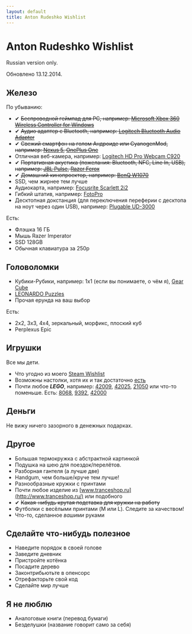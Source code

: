 ```yaml
---
layout: default
title: Anton Rudeshko Wishlist
---
```


# Anton Rudeshko Wishlist

Russian version only.

Обновлено 13.12.2014.

## Железо

По убыванию:

  * ✔ ~~Беспроводной геймпад для PC, например: [Microsoft Xbox 360 Wireless Controller for Windows](http://market.yandex.ru/model.xml?modelid=6157885&hid=91117)~~
  * ✔ ~~Аудио адаптер с Bluetooth, например: [Logitech Bluetooth Audio Adapter](http://www.ulmart.ru/goods/872447)~~
  * ✔ ~~Свежий смартфон на голом Андроиде или CyanogenMod, например: [Nexus 5](http://market.yandex.ru/model.xml?modelid=10564187&hid=91491), [OnePlus One](http://market.yandex.ru/model.xml?modelid=10799520&hid=91491)~~
  * Отличная веб-камера, например: [Logitech HD Pro Webcam C920](http://market.yandex.ru/model.xml?modelid=7878358&hid=4684840)
  * ✔ ~~Портативная акустика (пожелания: Bluetooth, NFC, Line In, USB), например: [JBL Pulse](http://market.yandex.ru/model.xml?modelid=10580942&hid=2724669), [Razer Ferox](http://market.yandex.ru/model.xml?modelid=7332865&hid=2724669)~~
  * ✔ ~~Домашний кинопроектор, например: [BenQ W1070](hhttp://market.yandex.ru/product/8517332)~~
  * SSD, чем жирнее тем лучше
  * Аудиокарта, например: [Focusrite Scarlett 2i2](http://market.yandex.ru/model.xml?modelid=7754997&hid=91027)
  * Гибкий штатив, например: [FotoPro](http://gopromarket.ru/#!/Гибкий-штатив-FotoPro/p/23619897/category=7002370)
  * Десктопная докстанция (для переключения переферии с десктопа на ноут через один USB), например: [Plugable UD-3000](http://www.amazon.com/Plugable-UD-3000-Universal-2048x1152-Ethernet/dp/B008N06I2I)

Есть:

  * Флэшка 16 ГБ
  * Мышь Razer Imperator
  * SSD 128GB
  * Обычная клавиатура за 250р

## Головоломки

  * Кубики-Рубики, например: 1x1 (если вы понимаете, о чём я), [Gear Cube](http://playlab.ru/toys/mefferts/gear-cube/)
  * [LEONARDO Puzzles](http://www.leonardo-puzzles.com/)
  * Прочая ерунда на ваш выбор

Есть:

  * 2x2, 3x3, 4x4, зеркальный, морфикс, плоский куб
  * Perplexus Epic

## Игрушки

Все мы дети.

  * Что угодно из моего [Steam Wishlist](http://steamcommunity.com/id/Tesla404/wishlist)
  * Возможны настолки, хотя их и так достаточно [есть](https://docs.google.com/document/d/1tmS6GldcGQllXxe-SeEqjR-SzQPwu74BIwmjpf7LRyk/edit)
  * Почти любое ***LEGO***, например: [42009](http://shop.lego.com/en-US/Mobile-Crane-MK-II-42009), [42025](http://shop.lego.com/en-US/Cargo-Plane-42025), [21050](http://shop.lego.com/en-US/Studio-21050) или что-то поменьше. Есть: [8068](http://shop.lego.com/en-US/Rescue-Helicopter-8068), [9392](http://shop.lego.com/en-US/Quad-Bike-9392), [42000](http://shop.lego.com/en-US/Racer-42000)

## Деньги

Не вижу ничего зазорного в денежных подарках.

## Другое

  * Большая термокружка с абстрактной картинкой
  * Подушка на шею для поездок/перелётов.
  * Разборная гантеля (а лучше две)
  * Handgum, чем больше/круче тем лучше!
  * Разнообразные кружки с принтами
  * Почти любое изделие из [www.tranceshop.ru](http://www.tranceshop.ru/) или подобного
  * ✔ ~~Какая-нибудь крутая подставка для кружки на работу~~
  * Футболки с весёлыми принтами (M или L). Следите за качеством!
  * Что-то, сделанное *вашими* руками

## Сделайте что-нибудь полезное

  * Наведите порядок в своей голове
  * Заведите дневник
  * Пристройте котёнка
  * Посадите дерево
  * Законтрибьютьте в опенсорс
  * Отрефакторьте свой код
  * Сделайте мир лучше

## Я не люблю

  * Аналоговые книги (перевод бумаги)
  * Безделушки (название говорит само за себя)
